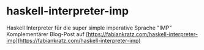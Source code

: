 # haskell-interpreter-imp
Haskell Interpreter für die super simple imperative Sprache "IMP"
Komplementärer Blog-Post auf [https://fabiankratz.com/haskell-interpreter-imp](https://fabiankratz.com/haskell-interpreter-imp)
